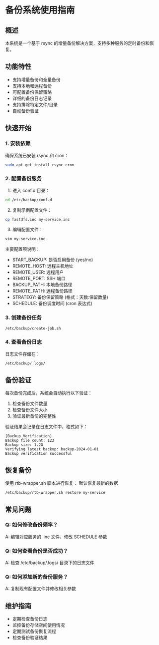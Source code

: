 # 备份系统使用指南

## 概述
本系统是一个基于 rsync 的增量备份解决方案，支持多种服务的定时备份和恢复。

## 功能特性
- 支持增量备份和全量备份
- 支持本地和远程备份
- 可配置备份保留策略
- 详细的备份日志记录
- 支持排除特定文件/目录
- 自动备份验证

## 快速开始

### 1. 安装依赖
确保系统已安装 rsync 和 cron：
```bash
sudo apt-get install rsync cron
```

### 2. 配置备份服务
1. 进入 conf.d 目录：
```bash
cd /etc/backup/conf.d
```

2. 复制示例配置文件：
```bash
cp fastdfs.inc my-service.inc
```

3. 编辑配置文件：
```bash
vim my-service.inc
```

主要配置项说明：
- START_BACKUP: 是否启用备份 (yes/no)
- REMOTE_HOST: 远程主机地址
- REMOTE_USER: 远程用户
- REMOTE_PORT: SSH 端口
- BACKUP_PATH: 本地备份路径
- REMOTE_PATH: 远程备份路径
- STRATEGY: 备份保留策略 (格式：天数:保留数量)
- SCHEDULE: 备份调度时间 (cron 表达式)

### 3. 创建备份任务
```bash
/etc/backup/create-job.sh
```

### 4. 查看备份日志
日志文件存储在：
```bash
/etc/backup/.logs/
```

## 备份验证
每次备份完成后，系统会自动执行以下验证：
1. 检查备份文件数量
2. 检查备份文件大小
3. 验证最新备份的完整性

验证结果会记录在日志文件中，格式如下：
```
[Backup Verification]
Backup file count: 123
Backup size: 1.2G
Verifying latest backup: backup-2024-01-01
Backup verification successful
```

## 恢复备份
使用 rtb-wrapper.sh 脚本进行恢复：
默认恢复最新的数据
```bash
/etc/backup/rtb-wrapper.sh restore my-service
```

## 常见问题

### Q: 如何修改备份频率？
A: 编辑对应服务的 .inc 文件，修改 SCHEDULE 参数

### Q: 如何查看备份是否成功？
A: 检查 /etc/backup/.logs/ 目录下的日志文件

### Q: 如何添加新的备份服务？
A: 复制现有配置文件并修改相关参数

## 维护指南
- 定期检查备份日志
- 监控备份存储空间使用情况
- 定期测试备份恢复流程
- 检查备份验证结果
